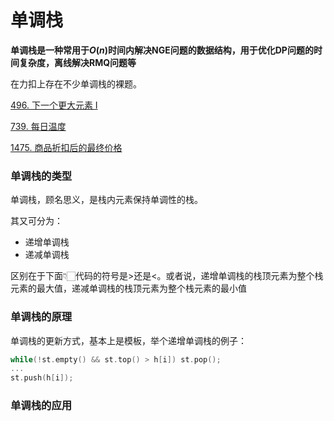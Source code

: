# 单调栈

**单调栈是一种常用于$O(n)$时间内解决NGE问题的数据结构，用于优化DP问题的时间复杂度，离线解决RMQ问题等**

在力扣上存在不少单调栈的裸题。

[496. 下一个更大元素 I](https://leetcode-cn.com/problems/next-greater-element-i/)

[739. 每日温度](https://leetcode-cn.com/problems/daily-temperatures/)

[1475. 商品折扣后的最终价格](https://leetcode-cn.com/problems/final-prices-with-a-special-discount-in-a-shop/)

### 单调栈的类型

单调栈，顾名思义，是栈内元素保持单调性的栈。

其又可分为：

- 递增单调栈
- 递减单调栈

区别在于下面👇🏻代码的符号是$>$还是$<$。或者说，递增单调栈的栈顶元素为整个栈元素的最大值，递减单调栈的栈顶元素为整个栈元素的最小值

### 单调栈的原理

单调栈的更新方式，基本上是模板，举个递增单调栈的例子：

```cpp
while(!st.empty() && st.top() > h[i]) st.pop();
...
st.push(h[i]);
```





### 单调栈的应用





 

